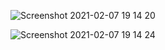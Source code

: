 
![Screenshot 2021-02-07 19 14 20](https://user-images.githubusercontent.com/24686636/107152617-dfb3e480-6979-11eb-8f48-6dcb34530d66.png)

![Screenshot 2021-02-07 19 14 24](https://user-images.githubusercontent.com/24686636/107152639-02de9400-697a-11eb-84b4-be5ca9bf8ba3.png)
